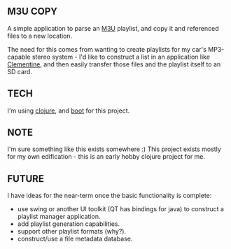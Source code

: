 ## M3U COPY

A simple application to parse an [M3U](http://tools.ietf.org/html/draft-pantos-http-live-streaming-08) playlist, and copy it and referenced files to a new location.

The need for this comes from wanting to create playlists for my car's MP3-capable stereo system - I'd like to construct a list in an application like [Clementine](https://www.clementine-player.org/), and then easily transfer those files and the playlist itself to an SD card. 

## TECH
I'm using [clojure](http://clojure.org/), and [boot](http://boot-clj.com/) for this project.

## NOTE
I'm sure something like this exists somewhere :) This project exists mostly for my own edification - this is an early hobby clojure project for me.

## FUTURE
I have ideas for the near-term once the basic functionality is complete:
  
  - use swing or another UI toolkit (QT has bindings for java) to construct a playlist manager application.
  - add playlist generation capabilities.  
  - support other playlist formats (why?).
  - construct/use a file metadata database.

